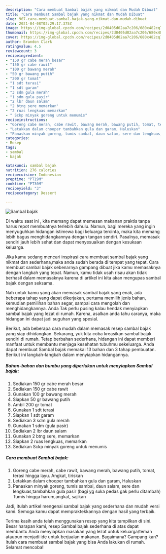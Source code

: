 ```yaml
---
description: "Cara membuat Sambal bajak yang nikmat dan Mudah Dibuat"
title: "Cara membuat Sambal bajak yang nikmat dan Mudah Dibuat"
slug: 907-cara-membuat-sambal-bajak-yang-nikmat-dan-mudah-dibuat
date: 2021-04-08T02:29:17.375Z
image: https://img-global.cpcdn.com/recipes/2d0405d02aa7c206/680x482cq70/sambal-bajak-foto-resep-utama.jpg
thumbnail: https://img-global.cpcdn.com/recipes/2d0405d02aa7c206/680x482cq70/sambal-bajak-foto-resep-utama.jpg
cover: https://img-global.cpcdn.com/recipes/2d0405d02aa7c206/680x482cq70/sambal-bajak-foto-resep-utama.jpg
author: Brandon Clark
ratingvalue: 4.5
reviewcount: 3
recipeingredient:
- "150 gr cabe merah besar"
- "150 gr cabe rawit"
- "100 gr bawang merah"
- "50 gr bawang putih"
- "200 gr tomat"
- "1 sdt terasi"
- "1 sdt garam"
- "3 sdm gula merah"
- "1 sdm gula pasir"
- "2 lbr daun salam"
- "2 btng sere memarkan"
- "2 ruas lengkuas memarkan"
- " Sckp minyak goreng untuk menumis"
recipeinstructions:
- "Goreng cabe merah, cabe rawit, bawang merah, bawang putih, tomat, terasi hingga layu. Angkat, tiriskan"
- "Letakkan dalam chooper tambahkan gula dan garam, Haluskan"
- "Panaskan minyak goreng, tumis sambal, daun salam, sere dan lengkuas,tambahkan gula pasir (bagi yg suka pedas gak perlu ditambah) Tumis hingga harum,angkat, sajikan"
categories:
- Resep
tags:
- sambal
- bajak

katakunci: sambal bajak 
nutrition: 276 calories
recipecuisine: Indonesian
preptime: "PT19M"
cooktime: "PT30M"
recipeyield: "3"
recipecategory: Dessert

---
```



![Sambal bajak](https://img-global.cpcdn.com/recipes/2d0405d02aa7c206/680x482cq70/sambal-bajak-foto-resep-utama.jpg)

Di waktu  saat ini , kita memang dapat memesan makanan praktis tanpa harus repot membuatnya terlebih dahulu. Namun, bagi mereka yang ingin menyuguhkan hidangan istimewa bagi keluarga tercinta, maka kita memang lebih bagus menghidangkannya dengan tangan sendiri. Pasalnya, memasak sendiri jauh lebih sehat dan dapat menyesuaikan dengan kesukaan keluarga.

Jika kamu sedang mencari inspirasi cara membuat sambal bajak yang nikmat dan sederhana,maka anda sudah berada di tempat yang tepat. Cara membuat sambal bajak  sebenarnya gampang dibuat jika kamu memasaknya dengan langkah yang tepat. Namun, kamu tidak usah risau akan tidak berhasil dalam memasaknya 
karena di artikel ini kita akan mengupas sambal bajak dengan seksama.  



Nah untuk kamu yang akan memasak sambal bajak yang enak, ada beberapa tahap yang dapat dikerjakan, pertama memilih jenis bahan, kemudian pemilihan bahan segar, sampai cara mengolah dan menghidangkannya. Anda Tak perlu pusing kalau hendak menyiapkan sambal bajak yang lezat di rumah. Karena, asalkan anda  tahu caranya, maka hidangan ini dapat jadi suguhan yang spesial.

Berikut, ada beberapa cara mudah dalam memasak resep sambal bajak yang siap dihidangkan. Sekarang, yuk kita coba kreasikan sambal bajak sendiri di rumah. Tetap berbahan sederhana, hidangan ini dapat memberi manfaat untuk membantu menjaga kesehatan tubuhmu sekeluarga. Anda dapat membuat Sambal bajak memakai 13 bahan dan 3 tahap pembuatan. Berikut ini langkah-langkah dalam menyiapkan hidangannya.

<!--inarticleads1-->

##### Bahan-bahan dan bumbu yang diperlukan untuk menyiapkan Sambal bajak:

1. Sediakan 150 gr cabe merah besar
1. Sediakan 150 gr cabe rawit
1. Gunakan 100 gr bawang merah
1. Siapkan 50 gr bawang putih
1. Ambil 200 gr tomat
1. Gunakan 1 sdt terasi
1. Siapkan 1 sdt garam
1. Sediakan 3 sdm gula merah
1. Gunakan 1 sdm (gula pasir)
1. Sediakan 2 lbr daun salam
1. Gunakan 2 btng sere, memarkan
1. Siapkan 2 ruas lengkuas, memarkan
1. Sediakan  Sckp minyak goreng untuk menumis




<!--inarticleads2-->

##### Cara membuat Sambal bajak:

1. Goreng cabe merah, cabe rawit, bawang merah, bawang putih, tomat, terasi hingga layu. Angkat, tiriskan
1. Letakkan dalam chooper tambahkan gula dan garam, Haluskan
1. Panaskan minyak goreng, tumis sambal, daun salam, sere dan lengkuas,tambahkan gula pasir (bagi yg suka pedas gak perlu ditambah) Tumis hingga harum,angkat, sajikan




Jadi, itulah artikel mengenai  sambal bajak  yang sederhana dan mudah versi kami. Semoga kamu dapat mempraktekkannya dengan hasil yang terbaik. 

Terima kasih anda telah menggunakan resep yang kita tampilkan di sini. Besar harapan kami, resep  Sambal bajak sederhana di atas dapat membantu Anda menyiapkan masakan yang lezat untuk keluarga/teman ataupun menjadi ide untuk berjualan makanan. Bagaimana? Gampang kan? Itulah cara membuat sambal bajak yang bisa Anda lakukan di rumah. Selamat mencoba!

